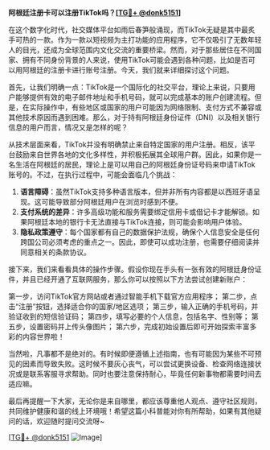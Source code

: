 **阿根廷注册卡可以注册TikTok吗？[[TG💪+ @donk5151](https://t.me/s/donk5151)]**

在这个数字化时代，社交媒体平台如雨后春笋般涌现，而TikTok无疑是其中最炙手可热的一款。作为一款以短视频为主打功能的应用程序，它不仅吸引了无数年轻人的目光，还成为全球范围内文化交流的重要桥梁。然而，对于那些居住在不同国家、拥有不同身份背景的人来说，使用TikTok可能会遇到各种问题，比如是否可以用阿根廷的注册卡进行账号注册。今天，我们就来详细探讨这个问题。

首先，让我们明确一点：TikTok是一个国际化的社交平台，理论上来说，只要用户能够提供有效的电子邮件地址和手机号码，就可以完成基本的账户创建流程。但是，在实际操作中，有些地区或国家的用户可能因为网络限制、支付方式不兼容或其他技术原因而遇到困难。那么，对于持有阿根廷身份证件（DNI）以及相关银行信息的用户而言，情况又是怎样的呢？

从技术层面来看，TikTok并没有明确禁止来自特定国家的用户注册。相反，该平台鼓励来自世界各地的文化多样性，并积极拓展其全球用户群。因此，如果你是一名生活在阿根廷的居民，理论上是可以用自己的阿根廷身份证号码来申请TikTok账号的。不过，在执行过程中，可能会面临几个挑战：

1. **语言障碍**：虽然TikTok支持多种语言版本，但并非所有内容都是以西班牙语呈现。这可能导致部分阿根廷用户在浏览时感到不便。
2. **支付系统的差异**：许多高级功能和服务需要绑定信用卡或借记卡才能解锁。如果阿根廷本地的银行卡无法直接与TikTok连接，则可能会影响用户体验。
3. **隐私政策遵守**：每个国家都有自己的数据保护法规，确保个人信息安全是任何跨国公司必须考虑的重点之一。因此，即使可以成功注册，也需要仔细阅读并同意相关的条款协议。

接下来，我们来看看具体的操作步骤。假设你现在手头有一张有效的阿根廷身份证件，并且已经开通了互联网服务，那么你可以按照以下方法尝试创建新账户：

第一步，访问TikTok官方网站或者通过智能手机下载官方应用程序；
第二步，点击“注册”按钮，选择适合你的国家/地区选项；
第三步，输入正确的手机号码，并验证收到的短信验证码；
第四步，填写必要的个人信息，包括名字、性别等；
第五步，设置密码并上传头像图片；
第六步，完成初始设置后即可开始探索丰富多彩的内容世界啦！

当然啦，凡事都不是绝对的。有时候即便遵循上述指南，也有可能因为某些不可预见的因素而导致失败。这时候不要灰心丧气，可以尝试更换设备、检查网络连接状况或是联系客服寻求帮助。同时也要注意保持耐心，毕竟任何新事物都需要时间去适应嘛。

最后再提醒一下大家，无论你是来自哪里，都应该尊重他人观点、遵守社区规则，共同维护健康和谐的线上环境哦！希望这篇小科普能对你有所帮助，如果有其他疑问的话，欢迎随时提问交流呀~

[[TG💪+ @donk5151](https://t.me/s/donk5151) ![Image](https://i.postimg.cc/rwNCRYN7/Snipaste-2025-04-30-17-27-05.png)]